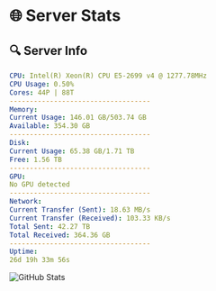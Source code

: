 # 🌐 Server Stats
## 🔍 Server Info
```yaml
CPU: Intel(R) Xeon(R) CPU E5-2699 v4 @ 1277.78MHz
CPU Usage: 0.50%
Cores: 44P | 88T
-----------------------------------
Memory:
Current Usage: 146.01 GB/503.74 GB
Available: 354.30 GB
-----------------------------------
Disk:
Current Usage: 65.38 GB/1.71 TB
Free: 1.56 TB
-----------------------------------
GPU:
No GPU detected
-----------------------------------
Network:
Current Transfer (Sent): 18.63 MB/s
Current Transfer (Received): 103.33 KB/s
Total Sent: 42.27 TB
Total Received: 364.36 GB
-----------------------------------
Uptime:
26d 19h 33m 56s
```
![GitHub Stats](https://img.shields.io/badge/Updated-2025-04-03_16:56:45-blue)
